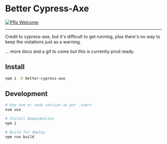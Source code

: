 # Better Cypress-Axe

[![PRs Welcome](https://img.shields.io/badge/PRs-welcome-brightgreen.svg?style=flat-square)](http://makeapullrequest.com)

---

Credit to cypress-axe, but it's difficult to get running, plus there's no way to keep the violations just as a warning.

... more docs and a gif to come but this is currently prod ready.

## Install

```sh
npm i -D better-cypress-axe
```

## Development

```sh
# Use nvm or node version as per .nvmrc
nvm use

# Install Dependencies
npm i

# Build for deploy
npm run build
```